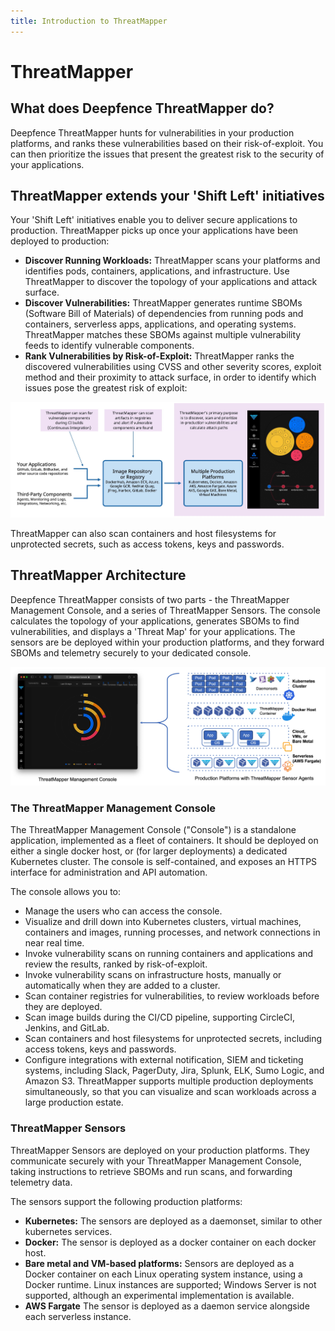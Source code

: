 ```yaml
---
title: Introduction to ThreatMapper
---
```


# ThreatMapper

## What does Deepfence ThreatMapper do?

Deepfence ThreatMapper hunts for vulnerabilities in your production platforms, and ranks these vulnerabilities based on their risk-of-exploit. You can then prioritize the issues that present the greatest risk to the security of your applications.

## ThreatMapper extends your 'Shift Left' initiatives 

Your 'Shift Left' initiatives enable you to deliver secure applications to production. ThreatMapper picks up once your applications have been deployed to production:

* **Discover Running Workloads:** ThreatMapper scans your platforms and identifies pods, containers, applications, and infrastructure.  Use ThreatMapper to discover the topology of your applications and attack surface.
* **Discover Vulnerabilities:** ThreatMapper generates runtime SBOMs (Software Bill of Materials) of dependencies from running pods and containers, serverless apps, applications, and operating systems.  ThreatMapper matches these SBOMs against multiple vulnerability feeds to identify vulnerable components.
* **Rank Vulnerabilities by Risk-of-Exploit:** ThreatMapper ranks the discovered vulnerabilities using CVSS and other severity scores, exploit method and their proximity to attack surface, in order to identify which issues pose the greatest risk of exploit:

![ThreatMapper Overview](img/threatmapper-overview.jpg)

ThreatMapper can also scan containers and host filesystems for unprotected secrets, such as access tokens, keys and passwords.

## ThreatMapper Architecture

Deepfence ThreatMapper consists of two parts - the ThreatMapper Management Console, and a series of ThreatMapper Sensors.  The console calculates the topology of your applications, generates SBOMs to find vulnerabilities, and displays a 'Threat Map' for your applications.  The sensors are be deployed within your production platforms, and they forward SBOMs and telemetry securely to your dedicated console.   

![ThreatMapper Components](img/threatmapper-components.jpg)


### The ThreatMapper Management Console

The ThreatMapper Management Console ("Console") is a standalone application, implemented as a fleet of containers.  It should be deployed on either a single docker host, or (for larger deployments) a dedicated Kubernetes cluster.  The console is self-contained, and exposes an HTTPS interface for administration and API automation.

The console allows you to:

* Manage the users who can access the console.
* Visualize and drill down into Kubernetes clusters, virtual machines, containers and images, running processes, and network connections in near real time.
* Invoke vulnerability scans on running containers and applications and review the results, ranked by risk-of-exploit.
* Invoke vulnerability scans on infrastructure hosts, manually or automatically when they are added to a cluster.
* Scan container registries for vulnerabilities, to review workloads before they are deployed.
* Scan image builds during the CI/CD pipeline, supporting CircleCI, Jenkins, and GitLab.
* Scan containers and host filesystems for unprotected secrets, including access tokens, keys and passwords.
* Configure integrations with external notification, SIEM and ticketing systems, including Slack, PagerDuty, Jira, Splunk, ELK, Sumo Logic, and Amazon S3.
ThreatMapper supports multiple production deployments simultaneously, so that you can visualize and scan workloads across a large production estate.

### ThreatMapper Sensors

ThreatMapper Sensors are deployed on your production platforms.  They communicate securely with your ThreatMapper Management Console, taking instructions to retrieve SBOMs and run scans, and forwarding telemetry data.

The sensors support the following production platforms:

* **Kubernetes:** The sensors are deployed as a daemonset, similar to other kubernetes services.
* **Docker:** The sensor is deployed as a docker container on each docker host.
* **Bare metal and VM-based platforms:** Sensors are deployed as a Docker container on each Linux operating system instance, using a Docker runtime. Linux instances are supported; Windows Server is not supported, although an experimental implementation is available.
* **AWS Fargate** The sensor is deployed as a daemon service alongside each serverless instance.
